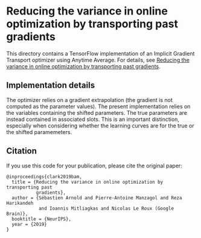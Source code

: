 # Reducing the variance in online optimization by transporting past gradients

This directory contains a TensorFlow implementation of an Implicit Gradient
Transport optimizer using Anytime Average. For details, see [Reducing the
variance in online optimization by transporting past gradients](https://arxiv.org/abs/1906.03532).

## Implementation details
The optimizer relies on a gradient extrapolation (the gradient is not computed
as the parameter values). The present implementation relies on the variables
containing the shifted parameters. The true parameters are instead contained in
associated slots. This is an important distinction, especially when considering
whether the learning curves are for the true or the shifted paramemeters.

## Citation
If you use this code for your publication, please cite the original paper:
```
@inproceedings{clark2019bam,
  title = {Reducing the variance in online optimization by transporting past
           gradients},
  author = {Sébastien Arnold and Pierre-Antoine Manzagol and Reza Harikandeh
            and Ioannis Mitliagkas and Nicolas Le Roux (Google Brain)},
  booktitle = {NeurIPS},
  year = {2019}
}
```
